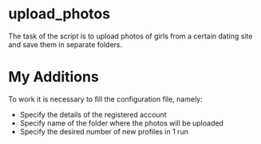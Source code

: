 # upload_photos
The task of the script is to upload photos of girls from a certain dating site and save them in separate folders.

# My Additions

To work it is necessary to fill the configuration file, namely:

- Specify the details of the registered account
- Specify name of the folder where the photos will be uploaded
- Specify the desired number of new profiles in 1 run
